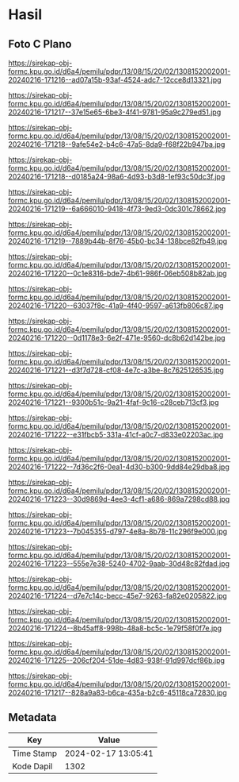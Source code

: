 # Hasil

## Foto C Plano

https://sirekap-obj-formc.kpu.go.id/d6a4/pemilu/pdpr/13/08/15/20/02/1308152002001-20240216-171216--ad07a15b-93af-4524-adc7-12cce8d13321.jpg

https://sirekap-obj-formc.kpu.go.id/d6a4/pemilu/pdpr/13/08/15/20/02/1308152002001-20240216-171217--37e15e65-6be3-4f41-9781-95a9c279ed51.jpg

https://sirekap-obj-formc.kpu.go.id/d6a4/pemilu/pdpr/13/08/15/20/02/1308152002001-20240216-171218--9afe54e2-b4c6-47a5-8da9-f68f22b947ba.jpg

https://sirekap-obj-formc.kpu.go.id/d6a4/pemilu/pdpr/13/08/15/20/02/1308152002001-20240216-171218--d0185a24-98a6-4d93-b3d8-1ef93c50dc3f.jpg

https://sirekap-obj-formc.kpu.go.id/d6a4/pemilu/pdpr/13/08/15/20/02/1308152002001-20240216-171219--6a666010-9418-4f73-9ed3-0dc301c78662.jpg

https://sirekap-obj-formc.kpu.go.id/d6a4/pemilu/pdpr/13/08/15/20/02/1308152002001-20240216-171219--7889b44b-8f76-45b0-bc34-138bce82fb49.jpg

https://sirekap-obj-formc.kpu.go.id/d6a4/pemilu/pdpr/13/08/15/20/02/1308152002001-20240216-171220--0c1e8316-bde7-4b61-986f-06eb508b82ab.jpg

https://sirekap-obj-formc.kpu.go.id/d6a4/pemilu/pdpr/13/08/15/20/02/1308152002001-20240216-171220--63037f8c-41a9-4f40-9597-a613fb806c87.jpg

https://sirekap-obj-formc.kpu.go.id/d6a4/pemilu/pdpr/13/08/15/20/02/1308152002001-20240216-171220--0d1178e3-6e2f-471e-9560-dc8b62d142be.jpg

https://sirekap-obj-formc.kpu.go.id/d6a4/pemilu/pdpr/13/08/15/20/02/1308152002001-20240216-171221--d3f7d728-cf08-4e7c-a3be-8c7625126535.jpg

https://sirekap-obj-formc.kpu.go.id/d6a4/pemilu/pdpr/13/08/15/20/02/1308152002001-20240216-171221--9300b51c-9a21-4faf-9c16-c28ceb713cf3.jpg

https://sirekap-obj-formc.kpu.go.id/d6a4/pemilu/pdpr/13/08/15/20/02/1308152002001-20240216-171222--e31fbcb5-331a-41cf-a0c7-d833e02203ac.jpg

https://sirekap-obj-formc.kpu.go.id/d6a4/pemilu/pdpr/13/08/15/20/02/1308152002001-20240216-171222--7d36c2f6-0ea1-4d30-b300-9dd84e29dba8.jpg

https://sirekap-obj-formc.kpu.go.id/d6a4/pemilu/pdpr/13/08/15/20/02/1308152002001-20240216-171223--30d9869d-4ee3-4cf1-a686-869a7298cd88.jpg

https://sirekap-obj-formc.kpu.go.id/d6a4/pemilu/pdpr/13/08/15/20/02/1308152002001-20240216-171223--7b045355-d797-4e8a-8b78-11c296f9e000.jpg

https://sirekap-obj-formc.kpu.go.id/d6a4/pemilu/pdpr/13/08/15/20/02/1308152002001-20240216-171223--555e7e38-5240-4702-9aab-30d48c82fdad.jpg

https://sirekap-obj-formc.kpu.go.id/d6a4/pemilu/pdpr/13/08/15/20/02/1308152002001-20240216-171224--d7e7c14c-becc-45e7-9263-fa82e0205822.jpg

https://sirekap-obj-formc.kpu.go.id/d6a4/pemilu/pdpr/13/08/15/20/02/1308152002001-20240216-171224--8b45aff8-998b-48a8-bc5c-1e79f58f0f7e.jpg

https://sirekap-obj-formc.kpu.go.id/d6a4/pemilu/pdpr/13/08/15/20/02/1308152002001-20240216-171225--206cf204-51de-4d83-938f-91d997dcf86b.jpg

https://sirekap-obj-formc.kpu.go.id/d6a4/pemilu/pdpr/13/08/15/20/02/1308152002001-20240216-171217--828a9a83-b6ca-435a-b2c6-45118ca72830.jpg


## Metadata

| Key        | Value               |
| ---------- | ------------------- |
| Time Stamp | 2024-02-17 13:05:41 |
| Kode Dapil | 1302                |



